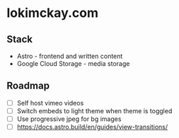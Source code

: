 # lokimckay.com

## Stack

- Astro - frontend and written content
- Google Cloud Storage - media storage

## Roadmap

- [ ] Self host vimeo videos
- [ ] Switch embeds to light theme when theme is toggled
- [ ] Use progressive jpeg for bg images
- [ ] https://docs.astro.build/en/guides/view-transitions/
